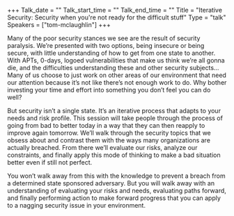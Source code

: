 +++
Talk_date = ""
Talk_start_time = ""
Talk_end_time = ""
Title = "Iterative Security: Security when you're not ready for the difficult stuff"
Type = "talk"
Speakers = ["tom-mclaughlin"]
+++


Many of the poor security stances we see are the result of security paralysis. We’re presented with two options, being insecure or being secure, with little understanding of how to get from one state to another. With APTs, 0-days, logoed vulnerabilities that make us think we’re all gonna die, and the difficulties understanding these and other security subjects… Many of us choose to just work on other areas of our environment that need our attention because it’s not like there’s not enough work to do. Why bother investing your time and effort into something you don’t feel you can do well?

But security isn’t a single state. It’s an iterative process that adapts to your needs and risk profile. This session will take people through the process of going from bad to better today in a way that they can then reapply to improve again tomorrow. We’ll walk through the security topics that we obsess about and contrast them with the ways many organizations are actually breached. From there we’ll evaluate our risks, analyze our constraints, and finally apply this mode of thinking to make a bad situation better even if still not perfect.

You won’t walk away from this with the knowledge to prevent a breach from a determined state sponsored adversary. But you will walk away with an understanding of evaluating your risks and needs, evaluating paths forward, and finally performing action to make forward progress that you can apply to a nagging security issue in your environment.


